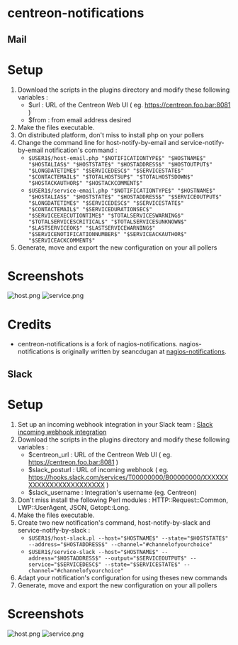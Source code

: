 centreon-notifications
=================


## Mail
# Setup

1. Download the scripts in the plugins directory and modify these following variables :
    * $url : URL of the Centreon Web UI ( eg. https://centreon.foo.bar:8081 )
    * $from : from email address desired
2. Make the files executable.
3. On distributed platform, don't miss to install php on your pollers
4. Change the command line for host-notify-by-email and service-notify-by-email notification's command :
    * `$USER1$/host-email.php "$NOTIFICATIONTYPE$" "$HOSTNAME$" "$HOSTALIAS$" "$HOSTSTATE$" "$HOSTADDRESS$" "$HOSTOUTPUT$" "$LONGDATETIME$" "$SERVICEDESC$" "$SERVICESTATE$" "$CONTACTEMAIL$" "$TOTALHOSTSUP$" "$TOTALHOSTSDOWN$" "$HOSTACKAUTHOR$" "$HOSTACKCOMMENT$"`
    * `$USER1$/service-email.php "$NOTIFICATIONTYPE$" "$HOSTNAME$" "$HOSTALIAS$" "$HOSTSTATE$" "$HOSTADDRESS$" "$SERVICEOUTPUT$" "$LONGDATETIME$" "$SERVICEDESC$" "$SERVICESTATE$" "$CONTACTEMAIL$" "$SERVICEDURATIONSEC$" "$SERVICEEXECUTIONTIME$" "$TOTALSERVICESWARNING$" "$TOTALSERVICESCRITICAL$" "$TOTALSERVICESUNKNOWN$" "$LASTSERVICEOK$" "$LASTSERVICEWARNING$" "$SERVICENOTIFICATIONNUMBER$" "$SERVICEACKAUTHOR$" "$SERVICEACKCOMMENT$"`
5. Generate, move and export the new configuration on your all pollers

# Screenshots
![host.png](https://raw.githubusercontent.com/Shini31/centreon-notifications/master/mail/host_email.png)
![service.png](https://raw.githubusercontent.com/Shini31/centreon-notifications/master/mail/service_email.png)

# Credits
* centreon-notifications is a fork of nagios-notifications. nagios-notifications is originally written by seancdugan at [nagios-notifications](https://github.com/seancdugan/nagios-notifications).


## Slack
# Setup

1. Set up an incoming webhook integration in your Slack team : [Slack incoming webhook integration](https://api.slack.com/incoming-webhooks)
2. Download the scripts in the plugins directory and modify these following variables :
    * $centreon_url : URL of the Centreon Web UI ( eg. https://centreon.foo.bar:8081 )
    * $slack_posturl : URL of incoming webhook ( eg. https://hooks.slack.com/services/T00000000/B00000000/XXXXXXXXXXXXXXXXXXXXXXXX )
    * $slack_username : Integration's username (eg. Centreon)
3. Don't miss install the following Perl modules : HTTP::Request::Common, LWP::UserAgent, JSON, Getopt::Long.
4. Make the files executable.
5. Create two new notification's command, host-notify-by-slack and service-notify-by-slack :
    * `$USER1$/host-slack.pl --host="$HOSTNAME$" --state="$HOSTSTATE$" --address="$HOSTADDRESS$" --channel="#channelofyourchoice"`
    * `$USER1$/service-slack --host="$HOSTNAME$" --address="$HOSTADDRESS$" --output="$SERVICEOUTPUT$" --service="$SERVICEDESC$" --state="$SERVICESTATE$" --channel="#channelofyourchoice"`
6. Adapt your notification's configuration for using theses new commands
7. Generate, move and export the new configuration on your all pollers

# Screenshots
![host.png](https://raw.githubusercontent.com/Shini31/centreon-notifications/master/slack/host_slack.png)
![service.png](https://raw.githubusercontent.com/Shini31/centreon-notifications/master/slack/service_slack.png)
